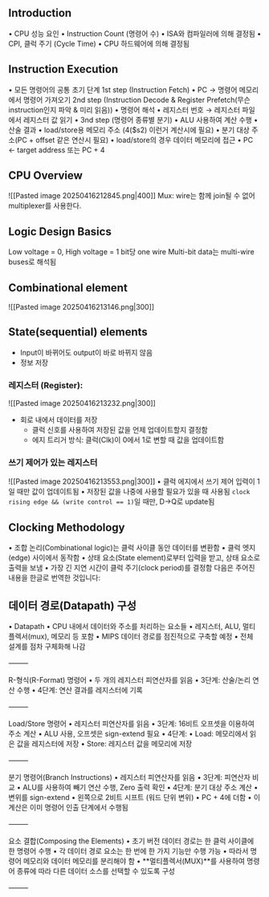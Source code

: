 ## Introduction
• CPU 성능 요인
	•	Instruction Count (명령어 수)
	•	ISA와 컴파일러에 의해 결정됨
	•	CPI, 클럭 주기 (Cycle Time)
	•	CPU 하드웨어에 의해 결정됨
## Instruction Execution
• 모든 명령어의 공통 초기 단계
1st step (Instruction Fetch)
	•	PC → 명령어 메모리에서 명령어 가져오기
2nd step (Instruction Decode & Register Prefetch(무슨 instruction인지 파악 & 미리 읽음))
	•	명령어 해석
	•	레지스터 번호 → 레지스터 파일에서 레지스터 값 읽기
• 3nd step (명령어 종류별 분기)
	•	ALU 사용하여 계산 수행
		•	산술 결과
		•	load/store용 메모리 주소 (4($s2) 이런거 계산시에 필요)
		•	분기 대상 주소(PC + offset 같은 연산시 필요)
	•	load/store의 경우 데이터 메모리에 접근
	•	PC ← target address 또는 PC + 4
## CPU Overview
![[Pasted image 20250416212845.png|400]]
Mux: wire는 함께 join될 수 없어 multiplexer를 사용한다.
## Logic Design Basics
Low voltage = 0, High voltage = 1
bit당 one wire
Multi-bit data는 multi-wire buses로 해석됨
## Combinational element
![[Pasted image 20250416213146.png|300]]
## State(sequential) elements
- Input이 바뀌어도 output이 바로 바뀌지 않음
- 정보 저장
### 레지스터 (Register):
![[Pasted image 20250416213232.png|300]]
- 회로 내에서 데이터를 저장
	- 클럭 신호를 사용하여 저장된 값을 언제 업데이트할지 결정함
	- 에지 트리거 방식: 클럭(Clk)이 0에서 1로 변할 때 값을 업데이트함
### 쓰기 제어가 있는 레지스터
![[Pasted image 20250416213553.png|300]]
•	클럭 에지에서 쓰기 제어 입력이 1일 때만 값이 업데이트됨
•	저장된 값을 나중에 사용할 필요가 있을 때 사용됨
`clock rising edge && (write control == 1)`일 때만, D->Q로 update됨
## Clocking Methodology
•	조합 논리(Combinational logic)는 클럭 사이클 동안 데이터를 변환함
•	클럭 엣지(edge) 사이에서 동작함
•	상태 요소(State element)로부터 입력을 받고, 상태 요소로 출력을 보냄
•	가장 긴 지연 시간이 클럭 주기(clock period)를 결정함
다음은 주어진 내용을 한글로 번역한 것입니다:
## 데이터 경로(Datapath) 구성
• Datapath
	•	CPU 내에서 데이터와 주소를 처리하는 요소들
		•	레지스터, ALU, 멀티플렉서(mux), 메모리 등 포함
•	MIPS 데이터 경로를 점진적으로 구축할 예정
	•	전체 설계를 점차 구체화해 나감

⸻

R-형식(R-Format) 명령어
	•	두 개의 레지스터 피연산자를 읽음
	•	3단계: 산술/논리 연산 수행
	•	4단계: 연산 결과를 레지스터에 기록

⸻

Load/Store 명령어
	•	레지스터 피연산자를 읽음
	•	3단계: 16비트 오프셋을 이용하여 주소 계산
	•	ALU 사용, 오프셋은 sign-extend 필요
	•	4단계:
	•	Load: 메모리에서 읽은 값을 레지스터에 저장
	•	Store: 레지스터 값을 메모리에 저장

⸻

분기 명령어(Branch Instructions)
	•	레지스터 피연산자를 읽음
	•	3단계: 피연산자 비교
	•	ALU를 사용하여 빼기 연산 수행, Zero 출력 확인
	•	4단계: 분기 대상 주소 계산
	•	변위를 sign-extend
	•	왼쪽으로 2비트 시프트 (워드 단위 변위)
	•	PC + 4에 더함
	•	이 계산은 이미 명령어 인출 단계에서 수행됨

⸻

요소 결합(Composing the Elements)
	•	초기 버전 데이터 경로는 한 클럭 사이클에 한 명령어 수행
	•	각 데이터 경로 요소는 한 번에 한 가지 기능만 수행 가능
	•	따라서 명령어 메모리와 데이터 메모리를 분리해야 함
	•	**멀티플렉서(MUX)**를 사용하여 명령어 종류에 따라 다른 데이터 소스를 선택할 수 있도록 구성

⸻




